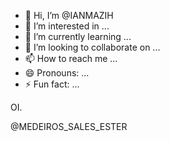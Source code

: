 - 👋 Hi, I’m @IANMAZIH
- 👀 I’m interested in ...
- 🌱 I’m currently learning ...
- 💞️ I’m looking to collaborate on ...
- 📫 How to reach me ...
- 😄 Pronouns: ...
- ⚡ Fun fact: ...

<!---
IANMAZIH/IANMAZIH is a ✨ special ✨ repository because its `README.md` (this file) appears on your GitHub profile.
You can click the Preview link to take a look at your changes.
--->
OI.

@MEDEIROS_SALES_ESTER

